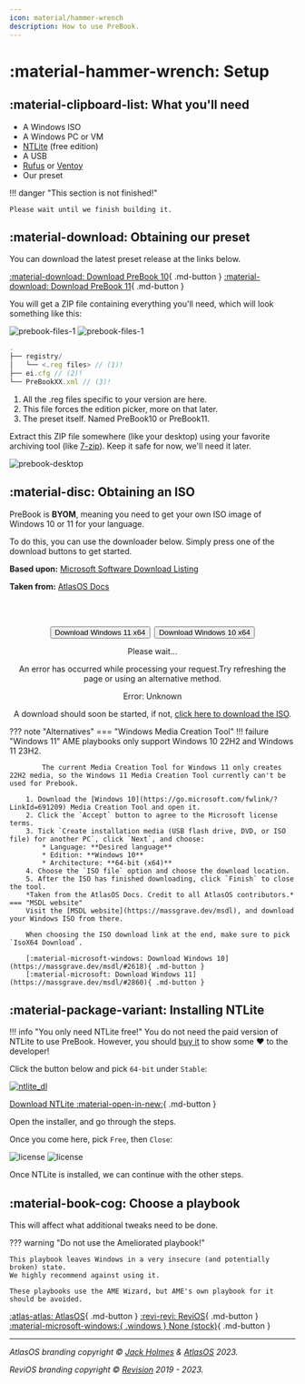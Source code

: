 ```yaml
---
icon: material/hammer-wrench
description: How to use PreBook.
---
```


# :material-hammer-wrench: Setup

## :material-clipboard-list: What you'll need

- A Windows ISO
- A Windows PC or VM
- [NTLite](https://ntlite.com) (free edition)
- A USB
- [Rufus](https://rufus.ie "Bootable USB creator for Windows") or [Ventoy](https://www.ventoy.net "Multiple ISOs on one USB stick!")
- Our preset

!!! danger "This section is not finished!"

    Please wait until we finish building it.

## :material-download: Obtaining our preset

You can download the latest preset release at the links below.

[:material-download: Download PreBook 10](https://github.com/Pre-Book/PreBook/releases/latest/download/PreBook10.zip){ .md-button } [:material-download: Download PreBook 11](https://github.com/Pre-Book/PreBook/releases/latest/download/PreBook11.zip){ .md-button }

You will get a ZIP file containing everything you'll need, which will look something like this:

![prebook-files-1](../assets/prebook-files-1.png#only-dark)
![prebook-files-1](../assets/prebook-files-1-light.png#only-light)

```js title="PreBookXX.zip"
.
├── registry/
│   └── <.reg files> // (1)!
├── ei.cfg // (2)!
└── PreBookXX.xml // (3)!
```

1.  All the .reg files specific to your version are here.
2.  This file forces the edition picker, more on that later.
3.  The preset itself. Named PreBook10 or PreBook11.

Extract this ZIP file somewhere (like your desktop) using your favorite archiving tool (like [7-zip](https://7-zip.org)). Keep it safe for now, we'll need it later.

![prebook-desktop](../assets/prebook-desktop.png)

## :material-disc: Obtaining an ISO

PreBook is **BYOM**, meaning you need to get your own ISO image of Windows 10 or 11 for your language.

To do this, you can use the downloader below. Simply press one of the download buttons to get started.

**Based upon:** [Microsoft Software Download Listing](https://github.com/massgravel/msdl)

**Taken from:** [AtlasOS Docs](https://github.com/Atlas-OS/docs/blob/master/docs/javascripts/msdl.js)


<br><br>

<!--
    This is based upon the Microsoft Software Download Listing website by massgravel on GitHub.
-->
<!--
    The JavaScript file that is used with this is licensed under GNU Affero General Public License v3.0,
    in accordance with the original project. https://github.com/massgravel/msdl/blob/main/LICENSE
-->
<!--
    This was taken from the AtlasOS docs. See the JavaScript: https://raw.githubusercontent.com/Atlas-OS/docs/master/docs/javascripts/msdl.js
-->

<center class="centerMsdl">
<div class="msdl-button-container">
    <button class="msdl-button" style="margin-right: 2px" onclick="getWindows(2860);">Download Windows 11 x64</button>
    <button class="msdl-button" style="margin-left: 2px" onclick="getWindows(2618);">Download Windows 10 x64</button>
</div>

<div id="msdl-ms-content"></div>

<div id="msdl-please-wait">
    <p>Please wait...</p>
</div>

<div id="msdl-processing-error">
    <p>An error has occurred while processing your request.Try refreshing the page or using an alternative method.</p>
    <p id="msdl-error-code">Error: Unknown</p>
</div>

<div id="msdl-download">
    <p>A download should soon be started, if not, <a id="msdl-download-link" href="about:blank">click here to download the ISO</a>.</p>
</div>

<input id="msdl-session-id" type="hidden">
</center>

??? note "Alternatives"
    === "Windows Media Creation Tool"
        !!! failure "Windows 11"
            AME playbooks only support Windows 10 22H2 and Windows 11 23H2.

            The current Media Creation Tool for Windows 11 only creates 22H2 media, so the Windows 11 Media Creation Tool currently can't be used for Prebook.

        1. Download the [Windows 10](https://go.microsoft.com/fwlink/?LinkId=691209) Media Creation Tool and open it.
        2. Click the `Accept` button to agree to the Microsoft license terms.
        3. Tick `Create installation media (USB flash drive, DVD, or ISO file) for another PC`, click `Next`, and choose:
            * Language: **Desired language**
            * Edition: **Windows 10**
            * Architecture: **64-bit (x64)**
        4. Choose the `ISO file` option and choose the download location.
        5. After the ISO has finished downloading, click `Finish` to close the tool.
        *Taken from the AtlasOS Docs. Credit to all AtlasOS contributors.*
    === "MSDL website"
        Visit the [MSDL website](https://massgrave.dev/msdl), and download your Windows ISO from there.

        When choosing the ISO download link at the end, make sure to pick `IsoX64 Download`.

        [:material-microsoft-windows: Download Windows 10](https://massgrave.dev/msdl/#2618){ .md-button }
        [:material-microsoft: Download Windows 11](https://massgrave.dev/msdl/#2860){ .md-button }

## :material-package-variant: Installing NTLite

!!! info "You only need NTLite free!"
    You do not need the paid version of NTLite to use PreBook. However, you should [buy it](https://www.ntlite.com/shop/) to show some :heart: to the developer!

Click the button below and pick `64-bit` under `Stable`:

[![ntlite_dl](../assets/ntlite_dl.png)](https://www.ntlite.com/download/)



[Download NTLite :material-open-in-new:](https://www.ntlite.com/download/){ .md-button }



Open the installer, and go through the steps.

Once you come here, pick `Free`, then `Close`:

![license](../assets/license.png#only-dark)
![license](../assets/license-light.png#only-light)

Once NTLite is installed, we can continue with the other steps.

## :material-book-cog: Choose a playbook

This will affect what additional tweaks need to be done.

??? warning "Do not use the Ameliorated playbook!"

    This playbook leaves Windows in a very insecure (and potentially broken) state. 
    We highly recommend against using it.
    
    These playbooks use the AME Wizard, but AME's own playbook for it should be avoided.

[:atlas-atlas: AtlasOS](playbooks/atlas.md){ .md-button } [:revi-revi: ReviOS](playbooks/revi.md){ .md-button } [:material-microsoft-windows:{ .windows } None (stock)](playbooks/stock.md){ .md-button }

-----

*AtlasOS branding copyright &copy; [Jack Holmes](https://jackholmes.zip) & [AtlasOS](https://atlasos.net) 2023.*  

*ReviOS branding copyright &copy; [Revision](https://revi.cc) 2019 - 2023.* 
